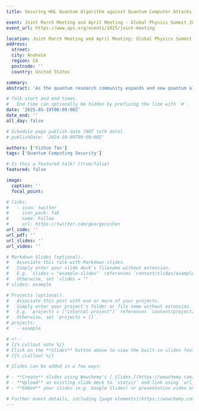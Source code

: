 ```yaml
---
title: Securing HHL Quantum Algorithm against Quantum Computer Attacks

event: Joint March Meeting and April Meeting - Global Physics Summit 2025
event_url: https://www.aps.org/events/2025/joint-meeting

location: Joint March Meeting and April Meeting: Global Physics Summit 2025
address:
  street: 
  city: Anaheim
  region: CA
  postcode: ''
  country: United States

summary: 
abstract: 'As the quantum research community expands and new quantum algorithms are created and implemented, it is essential to consider the security implications and potential threats that could lead to the compromise the information processed by them. This work focuses on securing the HHL quantum algorithm against attacks while it executes on a quantum computer. Specifically, two types of potential attacks could be deployed on a cloud-based quantum computer by an attacker circuit attempting to interfere with the victim HHL circuit: the Improper Initialization Attack (IIA) and the Higher Energy Attack (HEA). To protect the HHL algorithm from IIA and HEA, this work proposes first-of-a-kind defense strategies against these attacks on the HHL quantum algorithm. Next, this work demonstrates an implementation of a new quantum circuit for the HHL quantum algorithm that incorporates these defenses. The redesigned quantum circuit is necessary to successfully apply and realize all proposed defense strategies. Finally, this work illustrates how these defense strategies function in practice in the redesigned circuit, specifically how they can protect the HHL quantum algorithm from both IIA and HEA across multiple qubits involving all three types of qubits used in the HHL algorithms: ancilla, clock, and b. The defense requires minimal modification to the circuit, and has only a very small effect on the fidelity of the circuits. The circuits have been tested and validated in both simulation, and also on real IBM quantum computer hardware. The work further analyzes how the modified HHL circuit with the defenses is affected by noise during quantum computation. This work in the end demonstrates that it is practical to add protections to quantum circuits so that they not only perform correct computation, but also self-detect if an attack has occured during the execution.'

# Talk start and end times.
#   End time can optionally be hidden by prefixing the line with `#`.
date: '2025-03-19T00:00:00Z'
date_end: ''
all_day: false

# Schedule page publish date (NOT talk date).
# publishDate: '2024-10-09T00:00:00Z'

authors: ['Yizhuo Tan']
tags: ['Quantum Computing Security']

# Is this a featured talk? (true/false)
featured: false

image:
  caption: ''
  focal_point: 

# links:
#   - icon: twitter
#     icon_pack: fab
#     name: Follow
#     url: https://twitter.com/georgecushen
url_code: ''
url_pdf: ''
url_slides: ''
url_video: ''

# Markdown Slides (optional).
#   Associate this talk with Markdown slides.
#   Simply enter your slide deck's filename without extension.
#   E.g. `slides = "example-slides"` references `content/slides/example-slides.md`.
#   Otherwise, set `slides = ""`.
# slides: example

# Projects (optional).
#   Associate this post with one or more of your projects.
#   Simply enter your project's folder or file name without extension.
#   E.g. `projects = ["internal-project"]` references `content/project/deep-learning/index.md`.
#   Otherwise, set `projects = []`.
# projects:
#   - example

# <!-- 
# {{% callout note %}}
# Click on the **Slides** button above to view the built-in slides feature.
# {{% /callout %}}

# Slides can be added in a few ways:

# - **Create** slides using Wowchemy's [_Slides_](https://wowchemy.com/docs/managing-content/#create-slides) feature and link using `slides` parameter in the front matter of the talk file
# - **Upload** an existing slide deck to `static/` and link using `url_slides` parameter in the front matter of the talk file
# - **Embed** your slides (e.g. Google Slides) or presentation video on this page using [shortcodes](https://wowchemy.com/docs/writing-markdown-latex/).

# Further event details, including [page elements](https://wowchemy.com/docs/writing-markdown-latex/) such as image galleries, can be added to the body of this page. -->
---
```

